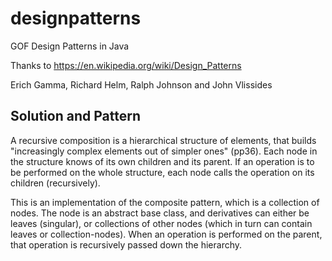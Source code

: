 # designpatterns
GOF Design Patterns in Java

Thanks to 
https://en.wikipedia.org/wiki/Design_Patterns

Erich Gamma, 
Richard Helm, 
Ralph Johnson and John Vlissides


## Solution and Pattern

A recursive composition is a hierarchical structure of elements, that builds "increasingly complex elements out of simpler ones" (pp36). Each node in the structure knows of its own children and its parent. If an operation is to be performed on the whole structure, each node calls the operation on its children (recursively).

This is an implementation of the composite pattern, which is a collection of nodes. The node is an abstract base class, and derivatives can either be leaves (singular), or collections of other nodes (which in turn can contain leaves or collection-nodes). When an operation is performed on the parent, that operation is recursively passed down the hierarchy.


